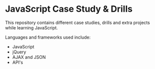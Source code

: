 JavaScript Case Study & Drills
==========================


This repository contains different case studies, drills and extra projects while learning JavaScript.

Languages and frameworks used include:   
* JavaScript
* jQuery
* AJAX and JSON
* API's

